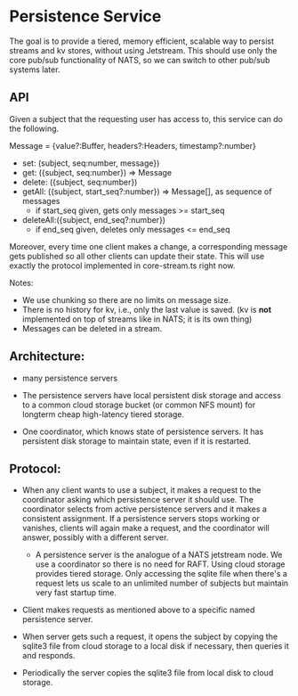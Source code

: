# Persistence Service

The goal is to provide a tiered, memory efficient, scalable way to persist
streams and kv stores, without using Jetstream. This should use only the core
pub/sub functionality of NATS, so we can switch to other pub/sub systems later.

## API

Given a subject that the requesting user has access to, this service can do the following.

Message = {value?:Buffer, headers?:Headers, timestamp?:number}

- set: \(subject, seq:number, message}\)
- get: \({subject, seq:number}\) =&gt; Message
- delete: \({subject, seq:number}\)
- getAll: \({subject, start\_seq?:number}\) =&gt; Message\[\], as sequence of messages
  - if start\_seq given, gets only messages &gt;= start\_seq
- deleteAll:\({subject, end\_seq?:number}\)
  - if end\_seq given, deletes only messages &lt;= end\_seq

Moreover, every time one client makes a change, a corresponding message gets
published so all other clients can update their state. This will use exactly
the protocol implemented in core-stream.ts right now.

Notes:

- We use chunking so there are no limits on message size.
- There is no history for kv, i.e., only the last value is saved. (kv is **not** implemented
  on top of streams like in NATS; it is its own thing)
- Messages can be deleted in a stream.

## Architecture:

- many persistence servers

- The persistence servers have local persistent disk storage and access to a common cloud
  storage bucket (or common NFS mount) for longterm cheap high-latency tiered storage.

- One coordinator, which knows state of persistence servers. It has persistent disk
  storage to maintain state, even if it is restarted.

## Protocol:

- When any client wants to use a subject, it makes a request to the coordinator asking which
  persistence server it should use. The coordinator selects from active persistence servers
  and it makes a consistent assignment. If a persistence servers stops working or vanishes,
  clients will again make a request, and the coordinator will answer, possibly with a
  different server.
  - A persistence server is the analogue of a NATS jetstream node. We use
    a coordinator so there is no need for RAFT. Using cloud storage provides
    tiered storage. Only accessing the sqlite file when there's a request lets
    us scale to an unlimited number of subjects but maintain very fast
    startup time.
- Client makes requests as mentioned above to a specific named persistence server.

- When server gets such a request, it opens the subject by copying the sqlite3 file from
  cloud storage to a local disk if necessary, then queries it and responds.
- Periodically the server copies the sqlite3 file from local disk to cloud storage.

